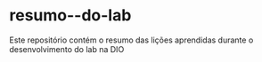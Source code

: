 # resumo--do-lab
Este repositório contém o resumo das lições aprendidas durante o desenvolvimento do lab na DIO
